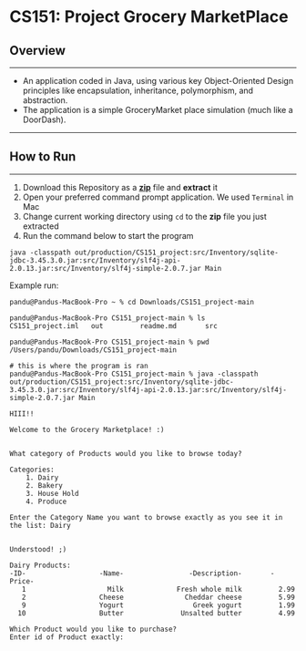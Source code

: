 # CS151: Project Grocery MarketPlace

## Overview 

--- 

- An application coded in Java, using various key Object-Oriented Design principles like encapsulation,
  inheritance, polymorphism, and abstraction.
- The application is a simple GroceryMarket place simulation (much like a DoorDash).

---

## How to Run

---

1. Download this Repository as a [**zip**](https://github.com/pandu-0/CS151_project/archive/refs/heads/main.zip) file and **extract** it
2. Open your preferred command prompt application. We used `Terminal` in Mac
3. Change current working directory using `cd` to the **zip** file you just extracted
4. Run the command below to start the program

```shell
java -classpath out/production/CS151_project:src/Inventory/sqlite-jdbc-3.45.3.0.jar:src/Inventory/slf4j-api-2.0.13.jar:src/Inventory/slf4j-simple-2.0.7.jar Main
```

Example run:
```
pandu@Pandus-MacBook-Pro ~ % cd Downloads/CS151_project-main

pandu@Pandus-MacBook-Pro CS151_project-main % ls
CS151_project.iml	out			readme.md		src

pandu@Pandus-MacBook-Pro CS151_project-main % pwd
/Users/pandu/Downloads/CS151_project-main

# this is where the program is ran
pandu@Pandus-MacBook-Pro CS151_project-main % java -classpath out/production/CS151_project:src/Inventory/sqlite-jdbc-3.45.3.0.jar:src/Inventory/slf4j-api-2.0.13.jar:src/Inventory/slf4j-simple-2.0.7.jar Main

HIII!!

Welcome to the Grocery Marketplace! :)


What category of Products would you like to browse today?

Categories:
    1. Dairy
    2. Bakery
    3. House Hold
    4. Produce

Enter the Category Name you want to browse exactly as you see it in the list: Dairy


Understood! ;)

Dairy Products:
-ID-	              -Name-	            -Description-	    -Price-
   1	                Milk	         Fresh whole milk	      2.99
   2	              Cheese	           Cheddar cheese	      5.99
   9	              Yogurt	             Greek yogurt	      1.99
  10	              Butter	          Unsalted butter	      4.99

Which Product would you like to purchase?
Enter id of Product exactly: 
```